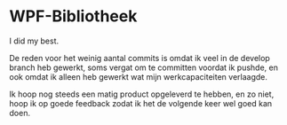 # WPF-Bibliotheek

I did my best.

De reden voor het weinig aantal commits is omdat ik veel in de develop branch heb gewerkt, soms vergat om te committen voordat ik pushde, en ook omdat ik alleen heb gewerkt wat mijn werkcapaciteiten verlaagde.

Ik hoop nog steeds een matig product opgeleverd te hebben, en zo niet, hoop ik op goede feedback zodat ik het de volgende keer wel goed kan doen.
